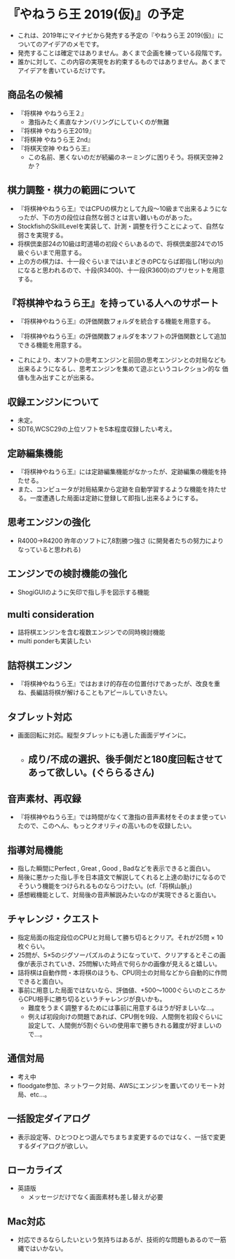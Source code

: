 ﻿
# 『やねうら王 2019(仮)』の予定

- これは、2019年にマイナビから発売する予定の『やねうら王 2019(仮)』についてのアイデアのメモです。
- 発売することは確定ではありません。あくまで企画を練っている段階です。
- 誰かに対して、この内容の実現をお約束するものではありません。あくまでアイデアを書いているだけです。


## 商品名の候補

- 『将棋神 やねうら王２』
  - 激指みたく素直なナンバリングにしていくのが無難
- 『将棋神 やねうら王2019』
- 『将棋神 やねうら王 2nd』
- 『将棋天空神 やねうら王』
  - この名前、悪くないのだが続編のネーミングに困りそう。将棋天空神２か？


## 棋力調整・棋力の範囲について

- 『将棋神やねうら王』ではCPUの棋力として九段～10級まで出来るようになったが、下の方の段位は自然な弱さとは言い難いものがあった。
- StockfishのSkillLevelを実装して、計測・調整を行うことによって、自然な弱さを実現する。
- 将棋倶楽部24の10級は町道場の初段ぐらいあるので、将棋倶楽部24での15級ぐらいまで用意する。
- 上の方の棋力は、十一段ぐらいまではいまどきのPCならば即指し(1秒以内)になると思われるので、十段(R3400)、十一段(R3600)のプリセットを用意する。


## 『将棋神やねうら王』を持っている人へのサポート

- 『将棋神やねうら王』の評価関数フォルダを統合する機能を用意する。
- 『将棋神やねうら王』の評価関数フォルダを本ソフトの評価関数として追加できる機能を用意する。

- これにより、本ソフトの思考エンジンと前回の思考エンジンとの対局なども出来るようになるし、思考エンジンを集めて遊ぶというコレクション的な
価値も生み出すことが出来る。


## 収録エンジンについて

- 未定。
- SDT6,WCSC29の上位ソフトを5本程度収録したい考え。


## 定跡編集機能

- 『将棋神やねうら王』には定跡編集機能がなかったが、定跡編集の機能を持たせる。
- また、コンピュータが対局結果から定跡を自動学習するような機能を持たせる。一度遭遇した局面は定跡に登録して即指し出来るようにする。


## 思考エンジンの強化

- R4000→R4200 昨年のソフトに7,8割勝つ強さ (に開発者たちの努力によりなっていると思われる)


## エンジンでの検討機能の強化

- ShogiGUIのように矢印で指し手を図示する機能


## multi consideration

- 詰将棋エンジンを含む複数エンジンでの同時検討機能
- multi ponderも実装したい


## 詰将棋エンジン

- 『将棋神やねうら王』ではおまけ的存在の位置付けであったが、改良を重ね、長編詰将棋が解けることもアピールしていきたい。


## タブレット対応

- 画面回転に対応。縦型タブレットにも適した画面デザインに。
  - 成り/不成の選択、後手側だと180度回転させてあって欲しい。(ぐららるさん)
    - 


## 音声素材、再収録

- 『将棋神やねうら王』では時間がなくて激指の音声素材をそのまま使っていたので、このへん、もっとクオリティの高いものを収録したい。


## 指導対局機能

- 指した瞬間にPerfect , Great , Good , Badなどを表示できると面白い。
- 局後に悪かった指し手を日本語文で解説してくれると上達の助けになるのでそういう機能をつけられるものならつけたい。(cf.「将棋山脈」)
- 感想戦機能として、対局後の音声解説みたいなのが実現できると面白い。


## チャレンジ・クエスト

- 指定局面の指定段位のCPUと対局して勝ち切るとクリア。それが25問 × 10枚ぐらい。
- 25問が、5×5のジグソーパズルのようになっていて、クリアするとそこの画像が表示されていき、25問解いた時点で何らかの画像が見えると嬉しい。
- 詰将棋は自動作問・本将棋のほうも、CPU同士の対局などから自動的に作問できると面白い。
- 事前に用意した局面ではないなら、評価値、+500～1000ぐらいのところからCPU相手に勝ち切るというチャレンジが良いかも。
  - 難度をうまく調整するためには事前に用意するほうが好ましいな…。
  - 例えば初段向けの問題であれば、CPU側を9段、人間側を初段ぐらいに設定して、人間側が5割ぐらいの使用率で勝ちきれる難度が好ましいので…。


## 通信対局

- 考え中
- floodgate参加、ネットワーク対局、AWSにエンジンを置いてのリモート対局、etc…。


## 一括設定ダイアログ

- 表示設定等、ひとつひとつ選んでちまちま変更するのではなく、一括で変更するダイアログが欲しい。


## ローカライズ

- 英語版
  - メッセージだけでなく画面素材も差し替えが必要


## Mac対応

- 対応できるならしたいという気持ちはあるが、技術的な問題もあるので一筋縄ではいかない。
